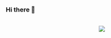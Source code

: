 ### Hi there 👋

<div align="center">
<br/>
<img src="https://media.tenor.com/x8v1oNUOmg4AAAAM/rickroll-roll.gif" >

<br />
  </div>
